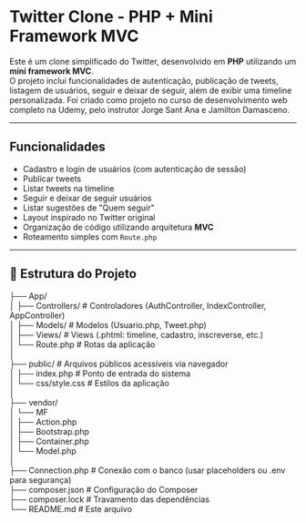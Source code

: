 # Twitter Clone - PHP + Mini Framework MVC

Este é um clone simplificado do Twitter, desenvolvido em **PHP** utilizando um **mini framework MVC**.  
O projeto inclui funcionalidades de autenticação, publicação de tweets, listagem de usuários, seguir e deixar de seguir, além de exibir uma timeline personalizada.
Foi criado como projeto no curso de desenvolvimento web completo na Udemy, pelo instrutor Jorge Sant Ana e Jamilton Damasceno.

---

## Funcionalidades

- Cadastro e login de usuários (com autenticação de sessão)
- Publicar tweets
- Listar tweets na timeline
- Seguir e deixar de seguir usuários
- Listar sugestões de "Quem seguir"
- Layout inspirado no Twitter original
- Organização de código utilizando arquitetura **MVC**
- Roteamento simples com `Route.php`

---

## 📁 Estrutura do Projeto
├── App/  
│ ├── Controllers/ # Controladores (AuthController, IndexController, AppController)  
│ ├── Models/ # Modelos (Usuario.php, Tweet.php)  
│ ├── Views/ # Views (.phtml: timeline, cadastro, inscreverse, etc.)  
│ └── Route.php # Rotas da aplicação  
│  
├── public/ # Arquivos públicos acessíveis via navegador  
│ ├── index.php # Ponto de entrada do sistema  
│ └── css/style.css # Estilos da aplicação  
│  
├── vendor/  
│ └── MF  
│ ├── Action.php  
│ ├── Bootstrap.php  
│ ├── Container.php  
│ └── Model.php  
│  
├── Connection.php # Conexão com o banco (usar placeholders ou .env para segurança)  
├── composer.json # Configuração do Composer  
├── composer.lock # Travamento das dependências  
└── README.md # Este arquivo  
